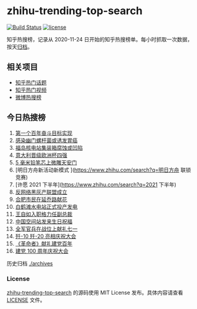 # zhihu-trending-top-search

[![Build Status](https://github.com/justjavac/zhihu-trending-top-search/workflows/ci/badge.svg?branch=main)](https://github.com/justjavac/zhihu-trending-top-search/actions)
[![license](https://img.shields.io/github/license/justjavac/zhihu-trending-top-search)](https://github.com/justjavac/zhihu-trending-top-search/blob/main/LICENSE)

知乎热搜榜，记录从 2020-11-24 日开始的知乎热搜榜单。每小时抓取一次数据，按天[归档](./archives)。

## 相关项目

- [知乎热门话题](https://github.com/justjavac/zhihu-trending-hot-questions)
- [知乎热门视频](https://github.com/justjavac/zhihu-trending-hot-video)
- [微博热搜榜](https://github.com/justjavac/weibo-trending-hot-search)

## 今日热搜榜

<!-- BEGIN -->
<!-- 最后更新时间 Sat Jul 03 2021 12:07:24 GMT+0800 (China Standard Time) -->

1. [第一个百年奋斗目标实现](https://www.zhihu.com/search?q=百年奋斗目标)
2. [感染幽门螺杆菌或诱发胃癌](https://www.zhihu.com/search?q=幽门螺杆菌)
3. [福岛核电站集装箱腐蚀或凹陷](https://www.zhihu.com/search?q=福岛核电站)
4. [意大利晋级欧洲杯四强](https://www.zhihu.com/search?q=意大利队)
5. [5 毫米铅笔芯上微雕天安门](https://www.zhihu.com/search?q=微雕天安门)
6. [明日方舟新活动新模式 ](https://www.zhihu.com/search?q=明日方舟 联锁竞赛)
7. [许愿 2021 下半年](https://www.zhihu.com/search?q=2021 下半年)
8. [反网络黑灰产联盟成立](https://www.zhihu.com/search?q=TapTap)
9. [合肥市民在延乔路献花](https://www.zhihu.com/search?q=合肥延乔路)
10. [白鹤滩水电站正式投产发电](https://www.zhihu.com/search?q=白鹤滩水电站)
11. [王自如入职格力任副总裁](https://www.zhihu.com/search?q=王自如)
12. [中国空间站发来生日祝福](https://www.zhihu.com/search?q=空间站)
13. [全军官兵在战位上献礼七一](https://www.zhihu.com/search?q=部队官兵)
14. [歼-10 歼-20 亮相庆祝大会](https://www.zhihu.com/search?q=歼20)
15. [《革命者》献礼建党百年](https://www.zhihu.com/search?q=革命者)
16. [建党 100 周年庆祝大会](https://www.zhihu.com/search?q=庆祝大会)

<!-- END -->

历史归档 [./archives](./archives)

### License

[zhihu-trending-top-search](https://github.com/justjavac/zhihu-trending-top-search)
的源码使用 MIT License 发布。具体内容请查看 [LICENSE](./LICENSE) 文件。
